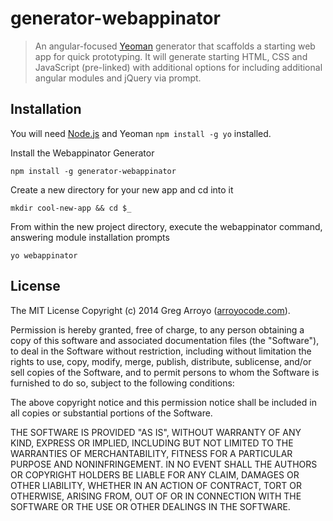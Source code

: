 # generator-webappinator

> An angular-focused  [Yeoman](http://yeoman.io) generator that scaffolds a starting web app for quick 
> prototyping. It will generate starting HTML, CSS and JavaScript (pre-linked) with additional options for
> including additional angular modules and jQuery via prompt.

## Installation

You will need [Node.js](http://nodejs.org/) and Yeoman `npm install -g yo` installed.

Install the Webappinator Generator

```
npm install -g generator-webappinator
```

Create a new directory for your new app and cd into it

```
mkdir cool-new-app && cd $_
```

From within the new project directory, execute the webappinator command, answering module installation prompts

```
yo webappinator
```

License
---------------

The MIT License
Copyright (c) 2014 Greg Arroyo ([arroyocode.com](http://arroyocode.com)).

Permission is hereby granted, free of charge, to any person obtaining a copy
of this software and associated documentation files (the "Software"), to deal
in the Software without restriction, including without limitation the rights
to use, copy, modify, merge, publish, distribute, sublicense, and/or sell
copies of the Software, and to permit persons to whom the Software is
furnished to do so, subject to the following conditions:

The above copyright notice and this permission notice shall be included in
all copies or substantial portions of the Software.

THE SOFTWARE IS PROVIDED "AS IS", WITHOUT WARRANTY OF ANY KIND, EXPRESS OR
IMPLIED, INCLUDING BUT NOT LIMITED TO THE WARRANTIES OF MERCHANTABILITY,
FITNESS FOR A PARTICULAR PURPOSE AND NONINFRINGEMENT. IN NO EVENT SHALL THE
AUTHORS OR COPYRIGHT HOLDERS BE LIABLE FOR ANY CLAIM, DAMAGES OR OTHER
LIABILITY, WHETHER IN AN ACTION OF CONTRACT, TORT OR OTHERWISE, ARISING FROM,
OUT OF OR IN CONNECTION WITH THE SOFTWARE OR THE USE OR OTHER DEALINGS IN
THE SOFTWARE.
